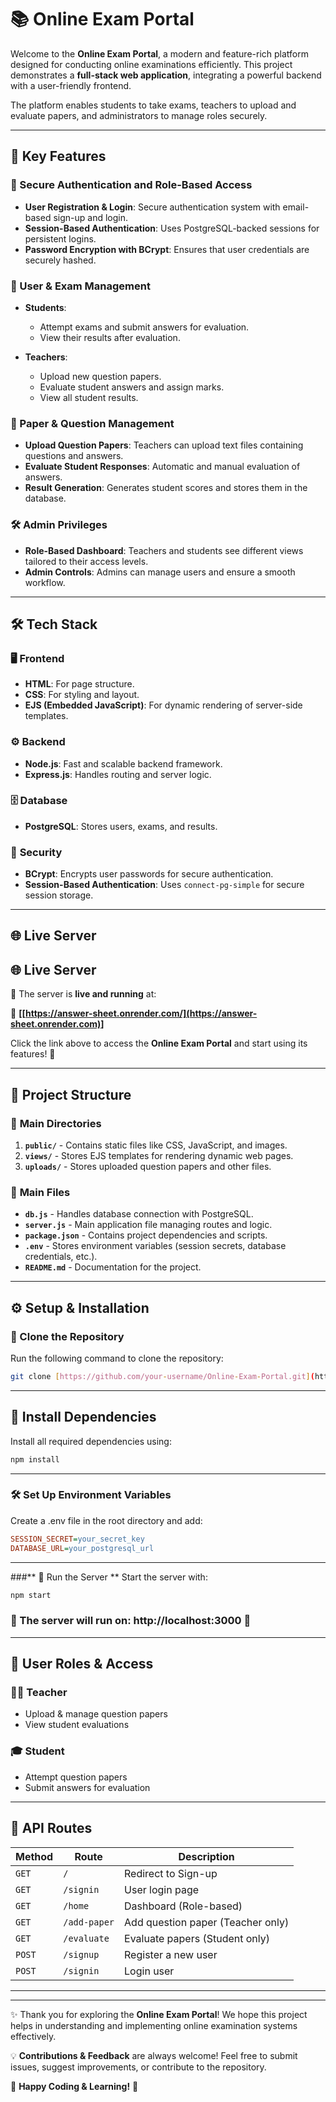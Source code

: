 # 📚 **Online Exam Portal**  

Welcome to the **Online Exam Portal**, a modern and feature-rich platform designed for conducting online examinations efficiently. This project demonstrates a **full-stack web application**, integrating a powerful backend with a user-friendly frontend.

The platform enables students to take exams, teachers to upload and evaluate papers, and administrators to manage roles securely.

---

## 🚀 **Key Features**  

### 🔐 Secure Authentication and Role-Based Access  

- **User Registration & Login**: Secure authentication system with email-based sign-up and login.  
- **Session-Based Authentication**: Uses PostgreSQL-backed sessions for persistent logins.  
- **Password Encryption with BCrypt**: Ensures that user credentials are securely hashed.  

### 👤 User & Exam Management  

- **Students**:  
  - Attempt exams and submit answers for evaluation.  
  - View their results after evaluation.  

- **Teachers**:  
  - Upload new question papers.  
  - Evaluate student answers and assign marks.  
  - View all student results.  

### 📑 Paper & Question Management  

- **Upload Question Papers**: Teachers can upload text files containing questions and answers.  
- **Evaluate Student Responses**: Automatic and manual evaluation of answers.  
- **Result Generation**: Generates student scores and stores them in the database.  

### 🛠️ Admin Privileges  

- **Role-Based Dashboard**: Teachers and students see different views tailored to their access levels.  
- **Admin Controls**: Admins can manage users and ensure a smooth workflow.  

---

## 🛠 **Tech Stack**  

### 🖥️ **Frontend**  
- **HTML**: For page structure.  
- **CSS**: For styling and layout.  
- **EJS (Embedded JavaScript)**: For dynamic rendering of server-side templates.  

### ⚙️ **Backend**  
- **Node.js**: Fast and scalable backend framework.  
- **Express.js**: Handles routing and server logic.  

### 🗄️ **Database**  
- **PostgreSQL**: Stores users, exams, and results.  

### 🔐 **Security**  
- **BCrypt**: Encrypts user passwords for secure authentication.  
- **Session-Based Authentication**: Uses `connect-pg-simple` for secure session storage.  

---

## 🌐 **Live Server**  

## 🌐 **Live Server**  

🚀 The server is **live and running** at:  

🔗 **[[https://answer-sheet.onrender.com/](https://answer-sheet.onrender.com)]**  

Click the link above to access the **Online Exam Portal** and start using its features! 🎯  

---

## 📂 **Project Structure**  

### 📁 **Main Directories**  
1. **`public/`** - Contains static files like CSS, JavaScript, and images.  
2. **`views/`** - Stores EJS templates for rendering dynamic web pages.  
3. **`uploads/`** - Stores uploaded question papers and other files.  

### 📄 **Main Files**  
- **`db.js`** - Handles database connection with PostgreSQL.  
- **`server.js`** - Main application file managing routes and logic.  
- **`package.json`** - Contains project dependencies and scripts.  
- **`.env`** - Stores environment variables (session secrets, database credentials, etc.).  
- **`README.md`** - Documentation for the project.  

---

## ⚙️ **Setup & Installation**  

### 🔽 Clone the Repository  
Run the following command to clone the repository:  
```sh
git clone [https://github.com/your-username/Online-Exam-Portal.git](https://github.com/BikoMaster6589/Answer_Sheet.git)
```



---
## 🔧 **Install Dependencies**
Install all required dependencies using:
```sh
npm install

```

---
### **🛠 Set Up Environment Variables**  
Create a .env file in the root directory and add:
```ini
SESSION_SECRET=your_secret_key
DATABASE_URL=your_postgresql_url

```
---
###** 🏁 Run the Server **
Start the server with:  
```sh
npm start
```
### 📌 The server will run on: http://localhost:3000 🚀


---

## 🔑 **User Roles & Access**  

### 👨‍🏫 **Teacher**  
- Upload & manage question papers  
- View student evaluations  

### 🎓 **Student**  
- Attempt question papers  
- Submit answers for evaluation  

---

## 📜 **API Routes**  

| **Method** | **Route**       | **Description**                          |
|-----------|---------------|------------------------------------------|
| `GET`    | `/`           | Redirect to Sign-up                     |
| `GET`    | `/signin`     | User login page                         |
| `GET`    | `/home`       | Dashboard (Role-based)                  |
| `GET`    | `/add-paper`  | Add question paper (Teacher only)       |
| `GET`    | `/evaluate`   | Evaluate papers (Student only)          |
| `POST`   | `/signup`     | Register a new user                     |
| `POST`   | `/signin`     | Login user                               |


---

---

✨ Thank you for exploring the **Online Exam Portal**! We hope this project helps in understanding and implementing online examination systems effectively.  

💡 **Contributions & Feedback** are always welcome! Feel free to submit issues, suggest improvements, or contribute to the repository.  

🚀 **Happy Coding & Learning!** 🎯  




